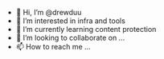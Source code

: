 - 👋 Hi, I’m @drewduu
- 👀 I’m interested in infra and tools
- 🌱 I’m currently learning content protection
- 💞️ I’m looking to collaborate on ...
- 📫 How to reach me ...

<!---
drewduu/drewduu is a ✨ special ✨ repository because its `README.md` (this file) appears on your GitHub profile.
You can click the Preview link to take a look at your changes.
--->
